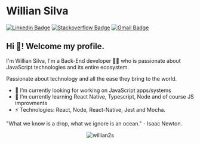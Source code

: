 # Willian Silva
[![Linkedin Badge](https://img.shields.io/badge/-LinkedIn-blue?style=flat-square&logo=Linkedin&logoColor=white&link=https://www.linkedin.com/in/williansilva21/)](https://www.linkedin.com/in/williansilva21/)
[![Stackoverflow Badge](https://img.shields.io/badge/-Stackoverflow-4CA143?style=flat-square&logo=Stackoverflow&logoColor=white&link=https://pt.stackoverflow.com/users/155598/willian-silva)](https://pt.stackoverflow.com/users/155598/willian-silva)
[![Gmail Badge](https://img.shields.io/badge/-Gmail-c14438?style=flat-square&logo=Gmail&logoColor=white&link=mailto:silva.williansantos@gmail.com)](mailto:silva.williansantos@gmail.com)

## Hi 👋! Welcome my profile.

I'm Willian Silva, I'm a Back-End developer 👨‍💻 who is passionate about JavaScript technologies and its entire ecosystem.

Passionate about technology and all the ease they bring to the world.

- 🔭 I’m currently looking for working on JavaScript apps/systems
- 🌱 I’m currently learning React Native, Typescript, Node and of course JS improvments
-  ⚡ Technologies: React, Node, React-Native, Jest and Mocha.

"What we know is a drop, what we ignore is an ocean." - Isaac Newton.

<p align="center">
<img src="https://github-readme-stats.vercel.app/api?username=willian2s&show_icons=true" alt="willian2s"/> 
</p>

